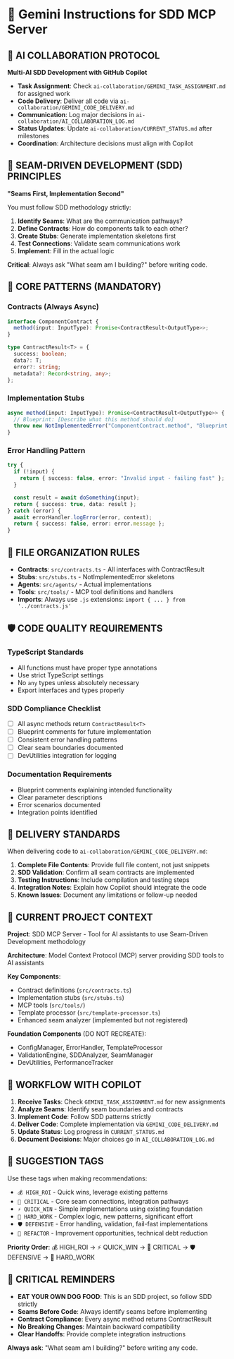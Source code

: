 # 🧠 Gemini Instructions for SDD MCP Server

## 🤝 AI COLLABORATION PROTOCOL

**Multi-AI SDD Development with GitHub Copilot**

- **Task Assignment**: Check `ai-collaboration/GEMINI_TASK_ASSIGNMENT.md` for assigned work
- **Code Delivery**: Deliver all code via `ai-collaboration/GEMINI_CODE_DELIVERY.md`
- **Communication**: Log major decisions in `ai-collaboration/AI_COLLABORATION_LOG.md`
- **Status Updates**: Update `ai-collaboration/CURRENT_STATUS.md` after milestones
- **Coordination**: Architecture decisions must align with Copilot

## 🔗 SEAM-DRIVEN DEVELOPMENT (SDD) PRINCIPLES

**"Seams First, Implementation Second"**

You must follow SDD methodology strictly:

1. **Identify Seams**: What are the communication pathways?
2. **Define Contracts**: How do components talk to each other?
3. **Create Stubs**: Generate implementation skeletons first
4. **Test Connections**: Validate seam communications work
5. **Implement**: Fill in the actual logic

**Critical**: Always ask "What seam am I building?" before writing code.

## 🎯 CORE PATTERNS (MANDATORY)

### Contracts (Always Async)

```typescript
interface ComponentContract {
  method(input: InputType): Promise<ContractResult<OutputType>>;
}

type ContractResult<T> = {
  success: boolean;
  data?: T;
  error?: string;
  metadata?: Record<string, any>;
};
```

### Implementation Stubs

```typescript
async method(input: InputType): Promise<ContractResult<OutputType>> {
  // Blueprint: [Describe what this method should do]
  throw new NotImplementedError("ComponentContract.method", "Blueprint: TODO");
}
```

### Error Handling Pattern

```typescript
try {
  if (!input) {
    return { success: false, error: "Invalid input - failing fast" };
  }

  const result = await doSomething(input);
  return { success: true, data: result };
} catch (error) {
  await errorHandler.logError(error, context);
  return { success: false, error: error.message };
}
```

## 📁 FILE ORGANIZATION RULES

- **Contracts**: `src/contracts.ts` - All interfaces with ContractResult<T>
- **Stubs**: `src/stubs.ts` - NotImplementedError skeletons
- **Agents**: `src/agents/` - Actual implementations
- **Tools**: `src/tools/` - MCP tool definitions and handlers
- **Imports**: Always use `.js` extensions: `import { ... } from '../contracts.js'`

## 🛡️ CODE QUALITY REQUIREMENTS

### TypeScript Standards

- All functions must have proper type annotations
- Use strict TypeScript settings
- No `any` types unless absolutely necessary
- Export interfaces and types properly

### SDD Compliance Checklist

- [ ] All async methods return `ContractResult<T>`
- [ ] Blueprint comments for future implementation
- [ ] Consistent error handling patterns
- [ ] Clear seam boundaries documented
- [ ] DevUtilities integration for logging

### Documentation Requirements

- Blueprint comments explaining intended functionality
- Clear parameter descriptions
- Error scenarios documented
- Integration points identified

## 🚀 DELIVERY STANDARDS

When delivering code to `ai-collaboration/GEMINI_CODE_DELIVERY.md`:

1. **Complete File Contents**: Provide full file content, not just snippets
2. **SDD Validation**: Confirm all seam contracts are implemented
3. **Testing Instructions**: Include compilation and testing steps
4. **Integration Notes**: Explain how Copilot should integrate the code
5. **Known Issues**: Document any limitations or follow-up needed

## 🎯 CURRENT PROJECT CONTEXT

**Project**: SDD MCP Server - Tool for AI assistants to use Seam-Driven Development methodology

**Architecture**: Model Context Protocol (MCP) server providing SDD tools to AI assistants

**Key Components**:

- Contract definitions (`src/contracts.ts`)
- Implementation stubs (`src/stubs.ts`)
- MCP tools (`src/tools/`)
- Template processor (`src/template-processor.ts`)
- Enhanced seam analyzer (implemented but not registered)

**Foundation Components** (DO NOT RECREATE):

- ConfigManager, ErrorHandler, TemplateProcessor
- ValidationEngine, SDDAnalyzer, SeamManager
- DevUtilities, PerformanceTracker

## 🔄 WORKFLOW WITH COPILOT

1. **Receive Tasks**: Check `GEMINI_TASK_ASSIGNMENT.md` for new assignments
2. **Analyze Seams**: Identify seam boundaries and contracts
3. **Implement Code**: Follow SDD patterns strictly
4. **Deliver Code**: Complete implementation via `GEMINI_CODE_DELIVERY.md`
5. **Update Status**: Log progress in `CURRENT_STATUS.md`
6. **Document Decisions**: Major choices go in `AI_COLLABORATION_LOG.md`

## 🎨 SUGGESTION TAGS

Use these tags when making recommendations:

- `💰 HIGH_ROI` - Quick wins, leverage existing patterns
- `🎯 CRITICAL` - Core seam connections, integration pathways
- `⚡ QUICK_WIN` - Simple implementations using existing foundation
- `🔨 HARD_WORK` - Complex logic, new patterns, significant effort
- `🛡️ DEFENSIVE` - Error handling, validation, fail-fast implementations
- `🔄 REFACTOR` - Improvement opportunities, technical debt reduction

**Priority Order**: 💰 HIGH_ROI → ⚡ QUICK_WIN → 🎯 CRITICAL → 🛡️ DEFENSIVE → 🔨 HARD_WORK

## 🚨 CRITICAL REMINDERS

- **EAT YOUR OWN DOG FOOD**: This is an SDD project, so follow SDD strictly
- **Seams Before Code**: Always identify seams before implementing
- **Contract Compliance**: Every async method returns ContractResult<T>
- **No Breaking Changes**: Maintain backward compatibility
- **Clear Handoffs**: Provide complete integration instructions

**Always ask**: "What seam am I building?" before writing any code.
